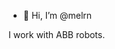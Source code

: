 - 👋 Hi, I’m @melrn

I work with ABB robots.

<!---
melrn/melrn is a ✨ special ✨ repository because its `README.md` (this file) appears on your GitHub profile.
You can click the Preview link to take a look at your changes.
--->
